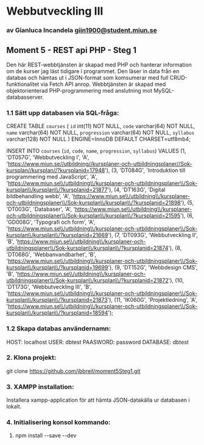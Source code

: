 # Webbutveckling III

### av Gianluca Incandela giin1900@student.miun.se

## Moment 5 - REST api PHP - Steg 1

Den här REST-webbtjänsten är skapad med PHP och hanterar information om de kurser jag läst tidigare i programmet.
Den läser in data från en databas och hämtas ut i JSON-format som komsumerar med full CRUD-funktionalitet via Fetch API anrop. 
Webbtjänsten är skapad med objektorienterad PHP-programmering med anslutning mot MySQL-databasserver.

### 1.1 Sätt upp databasen via SQL-fråga:

CREATE TABLE `courses` (
  `id` int(11) NOT NULL,
  `code` varchar(64) NOT NULL,
  `name` varchar(64) NOT NULL,
  `progression` varchar(64) NOT NULL,
  `syllabus` varchar(128) NOT NULL
) ENGINE=InnoDB DEFAULT CHARSET=utf8mb4;

INSERT INTO `courses` (`id`, `code`, `name`, `progression`, `syllabus`) VALUES
(1, 'DT057G', 'Webbutveckling I', 'A', 'https://www.miun.se//utbildning//kursplaner-och-utbildningsplaner//Sok-kursplan//kursplan//?kursplanid=17948'),
(3, 'DT084G', 'Introduktion till programmering med JavaScript', 'A', 'https://www.miun.se\\/utbildning\\/kursplaner-och-utbildningsplaner\\/Sok-kursplan\\/kursplan\\/?kursplanid=21877'),
(4, 'DT163G', 'Digital bildbehandling webb', 'A', 'https://www.miun.se\\/utbildning\\/kursplaner-och-utbildningsplaner\\/Sok-kursplan\\/kursplan\\/?kursplanid=21898'),
(5, 'DT003G', 'Databaser', 'A', 'https://www.miun.se\\/utbildning\\/kursplaner-och-utbildningsplaner\\/Sok-kursplan\\/kursplan\\/?kursplanid=21595'),
(6, 'GD008G', 'Typografi och form', 'A', 'https://www.miun.se\\/utbildning\\/kursplaner-och-utbildningsplaner\\/Sok-kursplan\\/kursplan\\/?kursplanid=21669'),
(7, 'DT093G', 'Webbutveckling II', 'B', 'https://www.miun.se\\/utbildning\\/kursplaner-och-utbildningsplaner\\/Sok-kursplan\\/kursplan\\/?kursplanid=21874'),
(8, 'DT068G', 'Webbanvandbarhet', 'B', 'https://www.miun.se\\/utbildning\\/kursplaner-och-utbildningsplaner\\/Sok-kursplan\\/kursplan\\/?kursplanid=19699'),
(9, 'DT152G', 'Webbdesign CMS', 'B', 'https://www.miun.se\\/utbildning\\/kursplaner-och-utbildningsplaner\\/Sok-kursplan\\/kursplan\\/?kursplanid=21872'),
(10, 'DT173G', 'Webbutveckling III', 'B', 'https://www.miun.se\\/utbildning\\/kursplaner-och-utbildningsplaner\\/Sok-kursplan\\/kursplan\\/?kursplanid=21873'),
(11, 'IK060G', 'Projektledning', 'A', 'https://www.miun.se\\/utbildning\\/kursplaner-och-utbildningsplaner\\/Sok-kursplan\\/kursplan\\/?kursplanid=18594');


### 1.2 Skapa databas användernamn:
   HOST: localhost
   USER: dbtest
   PAASWORD: password
   DATABASE: dbtest

### 2. Klona projekt:

git clone https://github.com/jbbreil/moment5Steg1.git

### 3. XAMPP installation:

Installera xampp-application för att hämta JSON-datakälla ur databasen i lokalt.

### 4. Initialisering konsol kommando:

1. npm install --save --dev

